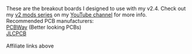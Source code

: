 These are the breakout boards I designed to use with my v2.4. Check out my [v2 mods series](https://www.youtube.com/playlist?list=PLJKGITN8zPuhF0NzvB43gGinEzIPVyJTM) on my [YouTube channel](https://www.youtube.com/channel/UClAWYmCkHjsbaX9Wz1df2mg) for more info.
<br>Recommended PCB manufacturers:
<br>[PCBWay](https://www.pcbway.com/) (Better looking PCBs)
<br>[JLCPCB](https://jlcpcb.com/)
<br>
<br>Affiliate links above
